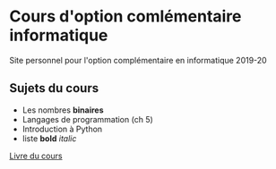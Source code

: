 # Cours d'option comlémentaire informatique
Site personnel pour l'option complémentaire en informatique 2019-20

## Sujets du cours

- Les nombres **binaires**
- Langages de programmation (ch 5)
- Introduction à Python
- liste **bold** *italic*

[Livre du cours](https://www.dunod.com/sciences-techniques/informatique)

